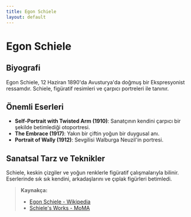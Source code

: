 ```yaml
---
title: Egon Schiele
layout: default
---
```


# Egon Schiele

## Biyografi

Egon Schiele, 12 Haziran 1890'da Avusturya'da doğmuş bir Ekspresyonist ressamdır. Schiele, figüratif resimleri ve çarpıcı portreleri ile tanınır.

## Önemli Eserleri

- **Self-Portrait with Twisted Arm (1910)**: Sanatçının kendini çarpıcı bir şekilde betimlediği otoportresi.
- **The Embrace (1917)**: Yakın bir çiftin yoğun bir duygusal anı.
- **Portrait of Wally (1912)**: Sevgilisi Walburga Neuzil'in portresi.

## Sanatsal Tarz ve Teknikler

Schiele, keskin çizgiler ve yoğun renklerle figüratif çalışmalarıyla bilinir. Eserlerinde sık sık kendini, arkadaşlarını ve çıplak figürleri betimledi.

> **Kaynakça:**
> - [Egon Schiele - Wikipedia](https://en.wikipedia.org/wiki/Egon_Schiele)
> - [Schiele's Works - MoMA](https://www.moma.org/artists/5148)
